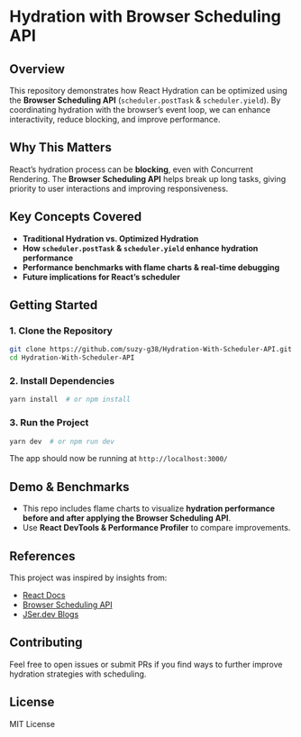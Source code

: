 # Hydration with Browser Scheduling API

## Overview
This repository demonstrates how React Hydration can be optimized using the **Browser Scheduling API** (`scheduler.postTask` & `scheduler.yield`). By coordinating hydration with the browser’s event loop, we can enhance interactivity, reduce blocking, and improve performance.

## Why This Matters
React’s hydration process can be **blocking**, even with Concurrent Rendering. The **Browser Scheduling API** helps break up long tasks, giving priority to user interactions and improving responsiveness.

## Key Concepts Covered
- **Traditional Hydration vs. Optimized Hydration**
- **How `scheduler.postTask` & `scheduler.yield` enhance hydration performance**
- **Performance benchmarks with flame charts & real-time debugging**
- **Future implications for React’s scheduler**

## Getting Started

### 1. Clone the Repository
```sh
git clone https://github.com/suzy-g38/Hydration-With-Scheduler-API.git
cd Hydration-With-Scheduler-API
```

### 2. Install Dependencies
```sh
yarn install  # or npm install
```

### 3. Run the Project
```sh
yarn dev  # or npm run dev
```

The app should now be running at `http://localhost:3000/`

## Demo & Benchmarks
- This repo includes flame charts to visualize **hydration performance before and after applying the Browser Scheduling API**.
- Use **React DevTools & Performance Profiler** to compare improvements.

## References
This project was inspired by insights from:
- [React Docs](https://react.dev/)
- [Browser Scheduling API](https://developer.mozilla.org/en-US/docs/Web/API/Scheduler)
- [JSer.dev Blogs](https://jser.dev/)

## Contributing
Feel free to open issues or submit PRs if you find ways to further improve hydration strategies with scheduling.

## License
MIT License


